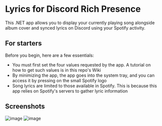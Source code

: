# Lyrics for Discord Rich Presence
This .NET app allows you to display your currently playing song alongside album cover and synced lyrics on Discord using your Spotify activity.
## For starters
Before you begin, here are a few essentials:
* You must first set the four values requested by the app. A tutorial on how to get such values is in this repo's Wiki
* By minimizing the app, the app goes into the system tray, and you can access it by pressing on the small Spotify logo
* Song lyrics are limited to those available in Spotify. This is because this app relies on Spotify's servers to gather lyric information
## Screenshots
![image](https://github.com/yagdev/Spotify-Lyrics-For-Discord/assets/53407061/b09fd699-d9ed-4311-847e-14b7e5eb6553)
![image](https://github.com/yagdev/Spotify-Lyrics-For-Discord/assets/53407061/e02ebb4e-016b-4837-9a8a-266dd777eaca)

